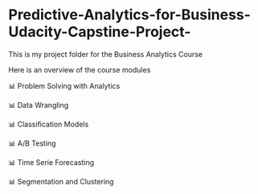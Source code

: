 # Predictive-Analytics-for-Business-Udacity-Capstine-Project-
This is my project folder for the Business Analytics Course

Here is an overview of the course modules 

📊 Problem Solving with Analytics 

📊 Data Wrangling 

📊 Classification Models 

📊 A/B Testing 

📊 Time Serie Forecasting

📊 Segmentation and Clustering 

